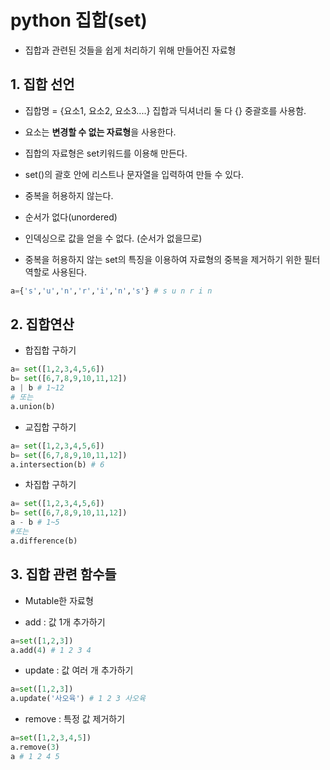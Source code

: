 # python 집합(set)
* 집합과 관련된 것들을 쉽게 처리하기 위해 만들어진 자료형

## 1. 집합 선언
* 집합명 = {요소1, 요소2, 요소3....} 집합과 딕셔너리 둘 다 {} 중괄호를 사용함.
* 요소는 **변경할 수 없는 자료형**을 사용한다.
* 집합의 자료형은 set키워드를 이용해 만든다.
* set()의 괄호 안에 리스트나 문자열을 입력하여 만들 수 있다.
* 중복을 허용하지 않는다. 
* 순서가 없다(unordered)
* 인덱싱으로 값을 얻을 수 없다. (순서가 없을므로)

* 중복을 허용하지 않는 set의 특징을 이용하여 자료형의 중복을 제거하기 위한 필터 역할로 사용된다.

```python
a={'s','u','n','r','i','n','s'} # s u n r i n
```

## 2. 집합연산


* 합집합 구하기
``` python
a= set([1,2,3,4,5,6])
b= set([6,7,8,9,10,11,12])
a | b # 1~12
# 또는
a.union(b)
```

* 교집합 구하기
``` python
a= set([1,2,3,4,5,6])
b= set([6,7,8,9,10,11,12])
a.intersection(b) # 6
```

* 차집합 구하기
``` python
a= set([1,2,3,4,5,6])
b= set([6,7,8,9,10,11,12])
a - b # 1~5
#또는 
a.difference(b)
```
## 3. 집합 관련 함수들
* Mutable한 자료형

* add : 값 1개 추가하기
```python
a=set([1,2,3])
a.add(4) # 1 2 3 4
```

* update : 값 여러 개 추가하기
```python
a=set([1,2,3])
a.update('사오육') # 1 2 3 사오육
```

* remove : 특정 값 제거하기
```python
a=set([1,2,3,4,5])
a.remove(3)
a # 1 2 4 5
```
